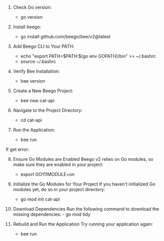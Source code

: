 1. Check Go version:
    - go version

2. Install beego:
    - go install github.com/beego/bee/v2@latest

3. Add Beego CLI to Your PATH:
    - echo "export PATH=\$PATH:\$(go env GOPATH)/bin" >> ~/.bashrc
    - source ~/.bashrc

4. Verify Bee Installation:
    - bee version

5. Create a New Beego Project:
    - bee new cat-api

6. Navigate to the Project Directory:
    - cd cat-api

7. Run the Application:
    - bee run

If get error:

8. Ensure Go Modules are Enabled Beego v2 relies on Go modules, so make sure they are enabled in your project:
    - export GO111MODULE=on

9. Initialize the Go Modules for Your Project If you haven't initialized Go modules yet, do so in your project directory:
    - go mod init cat-api

10.  Download Dependencies Run the following command to download the missing dependencies:
    - go mod tidy

11. Rebuild and Run the Application Try running your application again:
    - bee run
